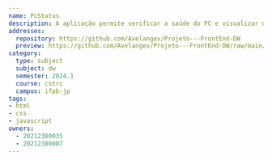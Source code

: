 ```yaml
---
name: PcStatus
description: A aplicação permite verificar a saúde do PC e visualizar um histórico de saúde. O design inclui uma barra de navegação, conteúdo central e rodapé com ícones sociais.
addresses:
  repository: https://github.com/Avelangev/Projeto---FrontEnd-DW
  preview: https://github.com/Avelangev/Projeto---FrontEnd-DW/raw/main/PcStatus
category:
  type: subject
  subject: dw
  semester: 2024.1
  course: cstrc
  campus: ifpb-jp
tags:
- html
- css
- javascript
owners:
  - 20212380035
  - 20212380007
---
```

